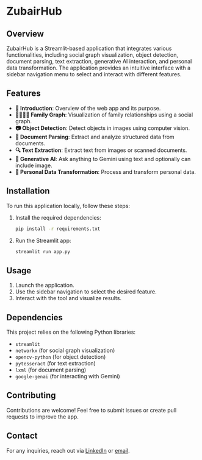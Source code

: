 # ZubairHub

## Overview
ZubairHub is a Streamlit-based application that integrates various functionalities, including social graph visualization, object detection, document parsing, text extraction, generative AI interaction, and personal data transformation. The application provides an intuitive interface with a sidebar navigation menu to select and interact with different features.

## Features
- **📌 Introduction**: Overview of the web app and its purpose.
- **👨‍👩‍👧‍👦 Family Graph**: Visualization of family relationships using a social graph.
- **📷 Object Detection**: Detect objects in images using computer vision.
- **📄 Document Parsing**: Extract and analyze structured data from documents.
- **🔍 Text Extraction**: Extract text from images or scanned documents.
- **🔮 Generative AI**: Ask anything to Gemini using text and optionally can include image.
- **💼 Personal Data Transformation**: Process and transform personal data.

## Installation
To run this application locally, follow these steps:

1. Install the required dependencies:
   ```sh
   pip install -r requirements.txt
   ```
2. Run the Streamlit app:
   ```sh
   streamlit run app.py
   ```

## Usage
1. Launch the application.
2. Use the sidebar navigation to select the desired feature.
3. Interact with the tool and visualize results.

## Dependencies
This project relies on the following Python libraries:
- `streamlit`
- `networkx` (for social graph visualization)
- `opencv-python` (for object detection)
- `pytesseract` (for text extraction)
- `lxml` (for document parsing)
- `google-genai` (for interacting with Gemini)

## Contributing
Contributions are welcome! Feel free to submit issues or create pull requests to improve the app.

## Contact
For any inquiries, reach out via [LinkedIn](https://linkedin.com/in/azzubair) or [email](mailto:your.email@example.com).

